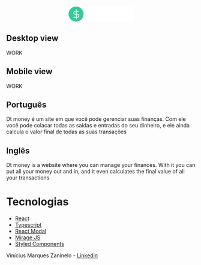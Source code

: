 <p align="center">
  <img src="https://github.com/viniciusmarquezaninelo/dtmoney/blob/master/src/assets/dtmoney-icon.png"/>
</p>

<h2>Desktop view</h2>
WORK

<h2>Mobile view</h2>
WORK

<h2>Português</h2>
<p>
  Dt money é um site em que você pode gerenciar suas finanças. Com ele você pode colacar todas as saídas e entradas do seu dinheiro, e ele ainda calcula o valor final de todas as suas transações 
</p> 

<h2>Inglês</h2>
<p>Dt money is a website where you can manage your finances. With it you can put all your money out and in, and it even calculates the final value of all your transactions</p>

# Tecnologias 
* [React](https://reactjs.org/) 
* [Typescript](https://www.typescriptlang.org/) 
* [React Modal](https://www.npmjs.com/package/react-modal)
* [Mirage JS](https://miragejs.com/)
* [Styled Components ](https://styled-components.com/)  


Vinícius Marques Zaninelo - [Linkedin](https://www.linkedin.com/in/vin%C3%ADciuszaninelo/)

